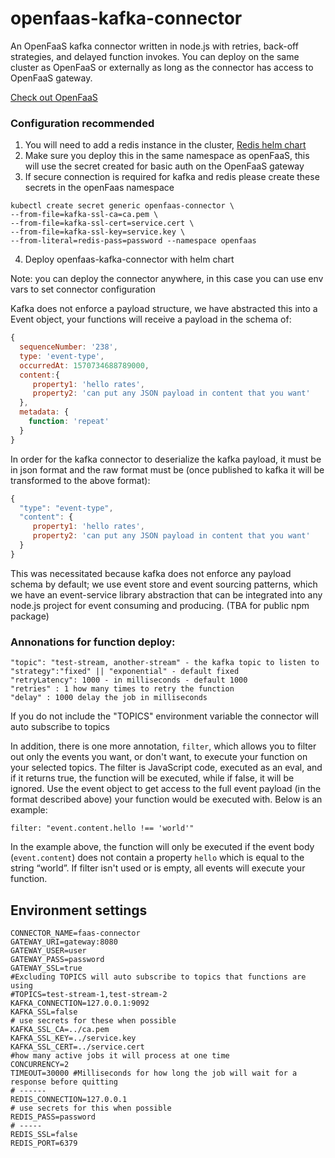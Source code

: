 # openfaas-kafka-connector

An OpenFaaS kafka connector written in node.js with retries, back-off strategies, and delayed function invokes.
You can deploy on the same cluster as OpenFaaS or externally as long as the connector has access to OpenFaaS gateway.

[Check out OpenFaaS](https://www.openfaas.com/)


### Configuration recommended 
1. You will need to add a redis instance in the cluster, [Redis helm chart](https://github.com/helm/charts/tree/master/stable/redis)
2. Make sure you deploy this in the same namespace as openFaaS, this will use the secret created for basic auth on the OpenFaaS gateway
3. If secure connection is required for kafka and redis please create these secrets in the openFaas namespace

```
kubectl create secret generic openfaas-connector \
--from-file=kafka-ssl-ca=ca.pem \
--from-file=kafka-ssl-cert=service.cert \
--from-file=kafka-ssl-key=service.key \ 
--from-literal=redis-pass=password --namespace openfaas
```

4. Deploy openfaas-kafka-connector with helm chart

Note: you can deploy the connector anywhere, in this case you can use env vars to set connector
configuration  

Kafka does not enforce a payload structure, we have abstracted this into a Event object, your functions
will receive a  payload in the schema of: 

```javascript
{ 
  sequenceNumber: '238',
  type: 'event-type',
  occurredAt: 1570734688789000,
  content:{ 
     property1: 'hello rates',
     property2: 'can put any JSON payload in content that you want'
  },
  metadata: { 
    function: 'repeat' 
  } 
}
```
In order for the kafka connector to deserialize the kafka payload, it must be in json format and
the raw format must be (once published to kafka it will be transformed to the above format): 
```javascript
{
  "type": "event-type",
  "content": {
     property1: 'hello rates',
     property2: 'can put any JSON payload in content that you want'
  }
}
```

This was necessitated because kafka does not enforce any payload schema by default; we use 
event store and event sourcing patterns, which we have an event-service library abstraction that can be integrated into any
node.js project for event consuming and producing. (TBA for public npm package)


### Annonations for function deploy: 
```
"topic": "test-stream, another-stream" - the kafka topic to listen to
"strategy":"fixed" || "exponential" - default fixed
"retryLatency": 1000 - in milliseconds - default 1000
"retries" : 1 how many times to retry the function
"delay" : 1000 delay the job in milliseconds
```
If you do not include the "TOPICS" environment variable the connector will auto subscribe to topics 

In addition, there is one more annotation, `filter`, which allows you to filter out only the events you want, or don't want, to execute your function on your selected topics. The filter is JavaScript code, executed as an eval, and if it returns true, the function will be executed, while if false, it will be ignored. Use the event object to get access to the full event payload (in the format described above) your function would be executed with. Below is an example:
```
filter: "event.content.hello !== 'world'"
```
In the example above, the function will only be executed if the event body (`event.content`) does not contain a property `hello` which is equal to the string “world”. If filter isn't used or is empty, all events will execute your function.

## Environment  settings
```
CONNECTOR_NAME=faas-connector
GATEWAY_URI=gateway:8080
GATEWAY_USER=user
GATEWAY_PASS=password
GATEWAY_SSL=true
#Excluding TOPICS will auto subscribe to topics that functions are using
#TOPICS=test-stream-1,test-stream-2 
KAFKA_CONNECTION=127.0.0.1:9092
KAFKA_SSL=false
# use secrets for these when possible
KAFKA_SSL_CA=../ca.pem
KAFKA_SSL_KEY=../service.key
KAFKA_SSL_CERT=../service.cert
#how many active jobs it will process at one time
CONCURRENCY=2
TIMEOUT=30000 #Milliseconds for how long the job will wait for a response before quitting
# ------
REDIS_CONNECTION=127.0.0.1
# use secrets for this when possible
REDIS_PASS=password
# -----
REDIS_SSL=false
REDIS_PORT=6379
```




